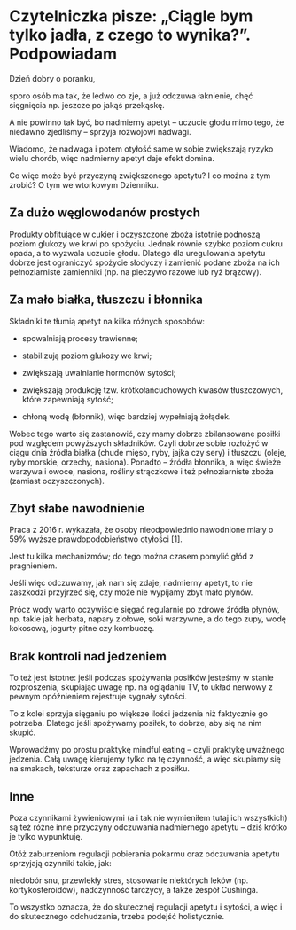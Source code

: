 # Czytelniczka pisze: „Ciągle bym tylko jadła, z czego to wynika?”. Podpowiadam

Dzień dobry o poranku,

sporo osób ma tak, że ledwo co zje, a już odczuwa łaknienie, chęć sięgnięcia np. jeszcze po jakąś przekąskę.

A nie powinno tak być, bo nadmierny apetyt – uczucie głodu mimo tego, że niedawno zjedliśmy – sprzyja rozwojowi nadwagi.

Wiadomo, że nadwaga i potem otyłość same w sobie zwiększają ryzyko wielu chorób, więc nadmierny apetyt daje efekt domina.

Co więc może być przyczyną zwiększonego apetytu? I co można z tym zrobić? O tym we wtorkowym Dzienniku.

## Za dużo węglowodanów prostych

Produkty obfitujące w cukier i oczyszczone zboża istotnie podnoszą poziom glukozy we krwi po spożyciu. Jednak równie szybko poziom cukru opada, a to wyzwala uczucie głodu. Dlatego dla uregulowania apetytu dobrze jest ograniczyć spożycie słodyczy i zamienić podane zboża na ich pełnoziarniste zamienniki (np. na pieczywo razowe lub ryż brązowy).

## Za mało białka, tłuszczu i błonnika

Składniki te tłumią apetyt na kilka różnych sposobów:

- spowalniają procesy trawienne;

- stabilizują poziom glukozy we krwi;

- zwiększają uwalnianie hormonów sytości;

- zwiększają produkcję tzw. krótkołańcuchowych kwasów tłuszczowych, które zapewniają sytość;

- chłoną wodę (błonnik), więc bardziej wypełniają żołądek.

Wobec tego warto się zastanowić, czy mamy dobrze zbilansowane posiłki pod względem powyższych składników. Czyli dobrze sobie rozłożyć w ciągu dnia źródła białka (chude mięso, ryby, jajka czy sery) i tłuszczu (oleje, ryby morskie, orzechy, nasiona). Ponadto – źródła błonnika, a więc świeże warzywa i owoce, nasiona, rośliny strączkowe i też pełnoziarniste zboża (zamiast oczyszczonych).

## Zbyt słabe nawodnienie

Praca z 2016 r. wykazała, że osoby nieodpowiednio nawodnione miały o 59% wyższe prawdopodobieństwo otyłości [1].

Jest tu kilka mechanizmów; do tego można czasem pomylić głód z pragnieniem.

Jeśli więc odczuwamy, jak nam się zdaje, nadmierny apetyt, to nie zaszkodzi przyjrzeć się, czy może nie wypijamy zbyt mało płynów.

Prócz wody warto oczywiście sięgać regularnie po zdrowe źródła płynów, np. takie jak herbata, napary ziołowe, soki warzywne, a do tego zupy, wodę kokosową, jogurty pitne czy kombuczę.

## Brak kontroli nad jedzeniem

To też jest istotne: jeśli podczas spożywania posiłków jesteśmy w stanie rozproszenia, skupiając uwagę np. na oglądaniu TV, to układ nerwowy z pewnym opóźnieniem rejestruje sygnały sytości.

To z kolei sprzyja sięganiu po większe ilości jedzenia niż faktycznie go potrzeba. Dlatego jeśli spożywamy posiłek, to dobrze, aby się na nim skupić.

Wprowadźmy po prostu praktykę mindful eating – czyli praktykę uważnego jedzenia. Całą uwagę kierujemy tylko na tę czynność, a więc skupiamy się na smakach, teksturze oraz zapachach z posiłku.

## Inne

Poza czynnikami żywieniowymi (a i tak nie wymieniłem tutaj ich wszystkich) są też różne inne przyczyny odczuwania nadmiernego apetytu – dziś krótko je tylko wypunktuję.

Otóż zaburzeniom regulacji pobierania pokarmu oraz odczuwania apetytu sprzyjają czynniki takie, jak:

niedobór snu, przewlekły stres, stosowanie niektórych leków (np. kortykosteroidów), nadczynność tarczycy, a także zespół Cushinga.

To wszystko oznacza, że do skutecznej regulacji apetytu i sytości, a więc i do skutecznego odchudzania, trzeba podejść holistycznie.
